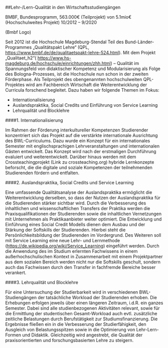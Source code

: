 ##Lehr-/Lern-Qualität in den Wirtschaftsstudiengängen

BMBF, Bundesprogramm, 563.000€ (Teilprojekt) von 5.1mio€ (Hochschulweites Projekt)
10/2012 – 9/2020

(Bmbf Logo)

Seit 2012 ist die Hochschule Magdeburg-Stendal Teil des Bund-Länder-Programmes „Qualitätspakt Lehre“ (QPL, https://www.bmbf.de/de/qualitaetspakt-lehre-524.html). Mit dem Projekt „Qualitaet_h2“( https://www.hs-magdeburg.de/hochschule/einrichtungen/zhh.html) – Qualität im Spannungsfeld von didaktischer Kompetenz und Modularisierung als Folge des Bologna-Prozesses, ist die Hochschule nun schon in der zweiten Förderphase.
Als Teilprojekt des obengenannten hochschulweiten QPL-Projektes wird am Fachbereich Wirtschaft die Weiterentwicklung der Curricula forschend begleitet. Dazu haben wir folgende Themen im Fokus:

-	Internationalisierung
-	Auslandspraktika, Social Credits und Einführung von Service Learning
-	Lehrqualität und Blocklehre 

####1.	Internationalisierung

Im Rahmen der Förderung interkultureller Kompetenzen Studierender konzentriert sich das Projekt auf die verstärkte internationale Ausrichtung des BWL-Curriculums. Dazu wurde ein Konzept für ein internationales Semester mit englischsprachigen Lehrveranstaltungen und internationalen Gästen entwickelt. Das Konzept wird nach der erstmaligen Durchführung evaluiert und weiterentwickelt.
Darüber hinaus werden mit dem Crossteachingprojekt (Link zu crossteaching.org) hybride Lernkonzepte beforscht, die die digitale und soziale Kompetenzen der teilnehmenden Studierenden fördern und entfalten.

####2.	Auslandspraktika, Social Credits und Service Learning

Eine umfassende Qualitätsanalyse der Auslandspraktika ermöglicht die Weiterentwicklung derselben, so dass der Nutzen der Auslandspraktika für die Studierenden stärker sichtbar wird. Durch die Verbesserung des inhaltlichen und wissenschaftlichen Transfers der Praktika werden die Praxisqualifikationen der Studierenden sowie die inhaltlichen Vernetzungen mit Unternehmen als Praktikaanbieter weiter optimiert. 
Die Entwicklung und Einführung eines Social Credit Modells dienen dem Ausbau und der Stärkung der Softskills der Studierenden. Hierbei steht die Persönlichkeitsbildung der Studierenden im Vordergrund.
Des Weiteren soll mit Service Learning eine neue Lehr- und Lernmethode (https://de.wikipedia.org/wiki/Service_Learning) eingeführt werden. Durch die Anwendung des im Studium erlernten Fachwissens in einem außerhochschulischen Kontext in Zusammenarbeit mit einem Projektpartner aus dem sozialen Bereich werden nicht nur die Softskills geschult, sondern auch das Fachwissen durch den Transfer in fachfremde Bereiche besser verankert.

####3.	Lehrqualität und Blocklehre

Für eine Untersuchung der Studierbarkeit wird in verschiedenen BWL-Studiengängen der tatsächliche Workload der Studierenden erhoben. Die Erhebungen erfolgen jeweils über einen längeren Zeitraum, i.d.R. ein ganzes Semester. Dabei sind alle studienbezogenen Aktivitäten relevant, sowie für die Ermittlung der studentischen Gesamt-Workload auch evtl. zusätzliche zeitliche Belastungen durch Berufstätigkeit zur Studiumsfinanzierung. Die Ergebnisse fließen ein in die Verbesserung der Studierfähigkeit, den Ausgleich von Belastungsspitzen sowie in die Optimierung von Lehr-Lern-Formen und Didaktik. Gleichzeitig wird angestrebt, die Qualität der praxisorientierten und forschungsbasierten Lehre zu steigern. 
